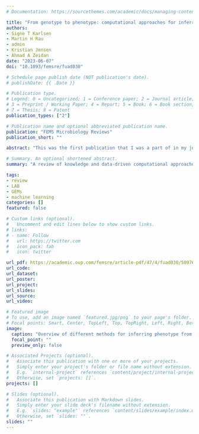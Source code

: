 ```yaml
---
# Documentation: https://sourcethemes.com/academic/docs/managing-content/

title: "From genotype to phenotype: computational approaches for inferring microbial traits relevant to the food industry"
authors:
- Signe T Karlsen
- Martin H Rau
- admin
- Kristian Jensen
- Ahmad A Zeidan
date: "2023-06-07"
doi: "10.1093/femsre/fuad030"

# Schedule page publish date (NOT publication's date).
# publishDate: {{ .Date }}

# Publication type.
# Legend: 0 = Uncategorized; 1 = Conference paper; 2 = Journal article;
# 3 = Preprint / Working Paper; 4 = Report; 5 = Book; 6 = Book section;
# 7 = Thesis; 8 = Patent
publication_types: ["2"]

# Publication name and optional abbreviated publication name.
publication: "FEMS Microbiology Reviews"
publication_short: ""

abstract: "This was the first publication that I was a part of in my job as a scientist in Chr. Hansen (now Novonesis), a company that produces bacterial cultures for the food industry. Here we present a review of the main computational approaches for inferring phenotype from genotype. We divided all aproaches in 3 categories: knowledge-driven (where you build models from known mechanisms based on e.g. literature sources), data-driven (where you infer mechanisms from data using e.g. machine learning), and hybrid appraoches that combine both knowledge and data-driven aspects. I was in charge of compiling all these hybrid approaches, and it was a good oportunity for me to learn more about the state of the art of the field."

# Summary. An optional shortened abstract.
summary: "A review of knowledge and data-driven computational approaches used in biotech"

tags:
- review
- LAB
- GEMs
- machine learning
categories: []
featured: false

# Custom links (optional).
#   Uncomment and edit lines below to show custom links.
# links:
# - name: Follow
#   url: https://twitter.com
#   icon_pack: fab
#   icon: twitter

url_pdf: https://academic.oup.com/femsre/article-pdf/47/4/fuad030/50976309/fuad030.pdf
url_code:
url_dataset:
url_poster:
url_project:
url_slides:
url_source:
url_video:

# Featured image
# To use, add an image named `featured.jpg/png` to your page's folder.
# Focal points: Smart, Center, TopLeft, Top, TopRight, Left, Right, BottomLeft, Bottom, BottomRight.
image:
  caption: "Overview of different methods for inferring phenotype from genotype. Taken from the original publication: https://doi.org/10.1093/femsre/fuad030"
  focal_point: ""
  preview_only: false

# Associated Projects (optional).
#   Associate this publication with one or more of your projects.
#   Simply enter your project's folder or file name without extension.
#   E.g. `internal-project` references `content/project/internal-project/index.md`.
#   Otherwise, set `projects: []`.
projects: []

# Slides (optional).
#   Associate this publication with Markdown slides.
#   Simply enter your slide deck's filename without extension.
#   E.g. `slides: "example"` references `content/slides/example/index.md`.
#   Otherwise, set `slides: ""`.
slides: ""
---
```

